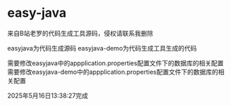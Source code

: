 # easy-java
来自B站老罗的代码生成工具源码，侵权请联系我删除

easyjava为代码生成源码
easyjava-demo为代码生成工具生成的代码

需要修改easyjava中的appplication.properties配置文件下的数据库的相关配置
需要修改easyjava-demo中的appplication.properties配置文件下的数据库的相关配置


2025年5月16日13:38:27完成